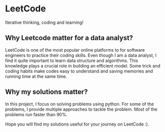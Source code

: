 # LeetCode

Iterative thinking, coding and learning!

## Why Leetcode matter for a data analyst?
LeetCode is one of the most popular online platforms to for software engineers to practice their coding skills. Even though I am a data analyst, I find it quite important to learn data structure and algorithms. This knowledge plays a crucial role in building an efficient model. Some trick and coding habits make codes easy to understand and saving memories and running time at the same time. 

## Why my solutions matter?
In this project, I focus on solving problems using python. For some of the problems, I provide multiple approaches to tackle the problem. Most of the problems run faster than 90%. 

Hope you will find my solutions useful for your journey on LeetCode :).
